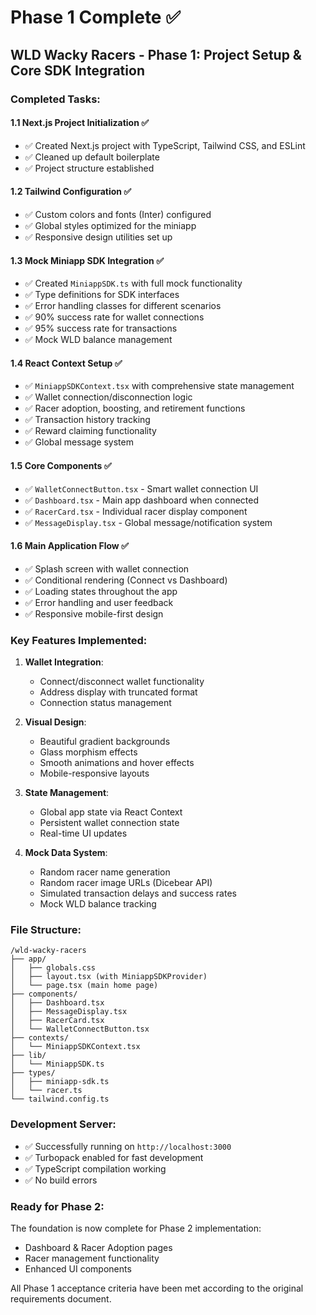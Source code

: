 # Phase 1 Complete ✅

## WLD Wacky Racers - Phase 1: Project Setup & Core SDK Integration

### Completed Tasks:

#### 1.1 Next.js Project Initialization ✅
- ✅ Created Next.js project with TypeScript, Tailwind CSS, and ESLint
- ✅ Cleaned up default boilerplate 
- ✅ Project structure established

#### 1.2 Tailwind Configuration ✅
- ✅ Custom colors and fonts (Inter) configured
- ✅ Global styles optimized for the miniapp
- ✅ Responsive design utilities set up

#### 1.3 Mock Miniapp SDK Integration ✅
- ✅ Created `MiniappSDK.ts` with full mock functionality
- ✅ Type definitions for SDK interfaces
- ✅ Error handling classes for different scenarios
- ✅ 90% success rate for wallet connections
- ✅ 95% success rate for transactions
- ✅ Mock WLD balance management

#### 1.4 React Context Setup ✅
- ✅ `MiniappSDKContext.tsx` with comprehensive state management
- ✅ Wallet connection/disconnection logic
- ✅ Racer adoption, boosting, and retirement functions
- ✅ Transaction history tracking
- ✅ Reward claiming functionality
- ✅ Global message system

#### 1.5 Core Components ✅
- ✅ `WalletConnectButton.tsx` - Smart wallet connection UI
- ✅ `Dashboard.tsx` - Main app dashboard when connected
- ✅ `RacerCard.tsx` - Individual racer display component
- ✅ `MessageDisplay.tsx` - Global message/notification system

#### 1.6 Main Application Flow ✅
- ✅ Splash screen with wallet connection
- ✅ Conditional rendering (Connect vs Dashboard)
- ✅ Loading states throughout the app
- ✅ Error handling and user feedback
- ✅ Responsive mobile-first design

### Key Features Implemented:

1. **Wallet Integration**:
   - Connect/disconnect wallet functionality
   - Address display with truncated format
   - Connection status management

2. **Visual Design**:
   - Beautiful gradient backgrounds
   - Glass morphism effects
   - Smooth animations and hover effects
   - Mobile-responsive layouts

3. **State Management**:
   - Global app state via React Context
   - Persistent wallet connection state
   - Real-time UI updates

4. **Mock Data System**:
   - Random racer name generation
   - Random racer image URLs (Dicebear API)
   - Simulated transaction delays and success rates
   - Mock WLD balance tracking

### File Structure:
```
/wld-wacky-racers
├── app/
│   ├── globals.css
│   ├── layout.tsx (with MiniappSDKProvider)
│   └── page.tsx (main home page)
├── components/
│   ├── Dashboard.tsx
│   ├── MessageDisplay.tsx
│   ├── RacerCard.tsx
│   └── WalletConnectButton.tsx
├── contexts/
│   └── MiniappSDKContext.tsx
├── lib/
│   └── MiniappSDK.ts
├── types/
│   ├── miniapp-sdk.ts
│   └── racer.ts
└── tailwind.config.ts
```

### Development Server:
- ✅ Successfully running on `http://localhost:3000`
- ✅ Turbopack enabled for fast development
- ✅ TypeScript compilation working
- ✅ No build errors

### Ready for Phase 2:
The foundation is now complete for Phase 2 implementation:
- Dashboard & Racer Adoption pages
- Racer management functionality  
- Enhanced UI components

All Phase 1 acceptance criteria have been met according to the original requirements document.